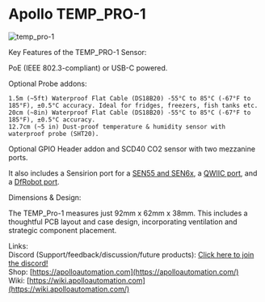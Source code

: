 # Apollo TEMP_PRO-1

![temp_pro-1](https://github.com/user-attachments/assets/b9f547fa-b824-4b06-a1f4-70b196adf913)

Key Features of the TEMP_PRO-1 Sensor:

PoE (IEEE 802.3-compliant) or USB-C powered.

Optional Probe addons:

    1.5m (~5ft) Waterproof Flat Cable (DS18B20) -55°C to 85°C (-67°F to 185°F), ±0.5°C accuracy. Ideal for fridges, freezers, fish tanks etc.
    20cm (~8in) Waterproof Flat Cable (DS18B20) -55°C to 85°C (-67°F to 185°F), ±0.5°C accuracy.
    12.7cm (~5 in) Dust-proof temperature & humidity sensor with waterproof probe (SHT20).

Optional GPIO Header addon and SCD40 CO2 sensor with two mezzanine ports.

It also includes a Sensirion port for a [SEN55 and SEN6x](https://sensirion.com/products/catalog/SEN55), a [QWIIC port](https://www.sparkfun.com/qwiic), and a [DfRobot port](https://www.dfrobot.com/topic-282.html).

Dimensions & Design: 

The TEMP_Pro-1 measures just 92mm x 62mm x 38mm. This includes a thoughtful PCB layout and case design, incorporating ventilation and strategic component placement. 

Links: \
Discord (Support/feedback/discussion/future products): [Click here to join the discord!](https://dsc.gg/apolloautomation) \
Shop: [https://apolloautomation.com](https://apolloautomation.com/) \
Wiki: [https://wiki.apolloautomation.com](https://wiki.apolloautomation.com/) 
